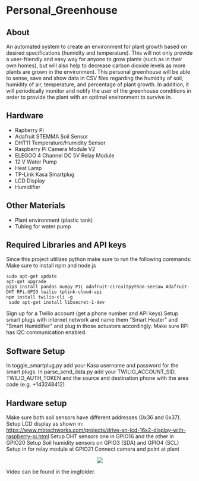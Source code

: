# Personal_Greenhouse
## About
An automated system to create an environment for plant growth based on desired specifications (humidity and temperature). This will not only provide a user-friendly and easy way for anyone to grow plants (such as in their own homes), but will also help to decrease carbon dioxide levels as more plants are grown in the environment. This personal greenhouse will be able to sense, save and show data in CSV files regarding the humidity of soil, humidity of air, temperature,  and percentage of plant growth. In addition, it will periodically monitor and notify the user of the greenhouse conditions in order to provide the plant with an optimal environment to survive in.

## Hardware

- Rapberry Pi
- Adafruit STEMMA Soil Sensor
- DHT11 Temperature/Humidity Sensor
- Raspberry Pi Camera Module V2
- ELEGOO 4 Channel DC 5V Relay Module
- 12 V Water Pump
- Heat Lamp
- TP-Link Kasa Smartplug
- LCD Display
- Humidifier

## Other Materials

- Plant environment (plastic tank)
- Tubing for water pump

## Required Libraries and API keys

Since this project utilizes python make sure to run the following commands:
Make sure to install npm and node.js

` sudo apt-get update ` </br>
` apt-get upgrade ` </br>
` pip3 install pandas numpy PIL adafruit-circuitpython-seesaw Adafruit-DHT RPi.GPIO twilio tplink-cloud-api `</br>
` npm install twilio-cli -g `</br>
` sudo apt-get install libsecret-1-dev`</br>

Sign up for a Twilio account (get a phone number and API keys)
Setup smart plugs with internet network and name them "Smart Heater" and "Smart Humidifier" and plug in those actuators accordingly.
Make sure RPi has I2C communication enabled.

## Software Setup
In toggle_smartplug.py add your Kasa username and password for the smart plugs.
In parse_send_data.py add your TWILIO_ACCOUNT_SID, TWILIO_AUTH_TOKEN and the source and destination phone with the area code (e.g. +143248412)

## Hardware setup
Make sure both soil sensors have different addresses (0x36 and 0x37).
Setup LCD display as shown in: https://www.mbtechworks.com/projects/drive-an-lcd-16x2-display-with-raspberry-pi.html
Setup DHT sensors one in GPIO16 and the other in GPIO20
Setup Soil humidity sensors on GPIO3 (SDA) and GPIO4 (SCL)
Setup in for relay module at GPIO21
Connect camera and point at plant

<p align="center" width="100%">
    <img max_width="100%" src="imgfolder/image1.png">
</p>

Video can be found in the imgfolder.
